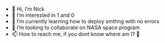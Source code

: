 - 👋 Hi, I’m Nick
- 👀 I’m interested in 1 and 0
- 🌱 I’m currently learning how to deploy smthng with no errors
- 💞️ I’m looking to collaborate on NASA space program
- 📫 How to reach me, if you dont know where am I? 🤔

<!---
yazevn/yazevn is a ✨ special ✨ repository because its `README.md` (this file) appears on your GitHub profile.
You can click the Preview link to take a look at your changes.
--->
